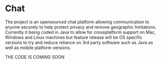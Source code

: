 # Chat

The project is an opensourced chat platform allowing communication to anyone securely to help protect privacy and remove geographic limitations. Currently it being coded in Java to allow for crossplatform support on Mac, Windows and Linux machines but feature release will be OS specific versions to try and reduce reliance on 3rd party software such as Java as well as mobile platform versions.

THE CODE IS COMING SOON
